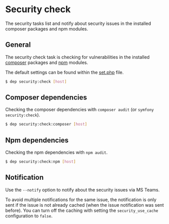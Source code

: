 # Security check

The security tasks list and notify about security issues in the installed composer packages and npm modules.

## General

The security check task is checking for vulnerabilities in the installed [composer](#composer-dependencies) packages and [npm](#npm-dependencies) modules.

The default settings can be found within the [set.php](../deployer/security/config/set.php) file.

```bash
$ dep security:check [host]
```

## Composer dependencies

Checking the composer dependencies with `composer audit` (or `symfony security:check`).

```bash
$ dep security:check:composer [host]
```

## Npm dependencies

Checking the npm dependencies with `npm audit`.

```bash
$ dep security:check:npm [host]
```

## Notification

Use the `--notify` option to notify about the security issues via MS Teams.

To avoid multiple notifications for the same issue, the notification is only sent if the issue is not already cached (when the issue notification was sent before). You can turn off the caching with setting the `security_use_cache` configuration to `false`.
